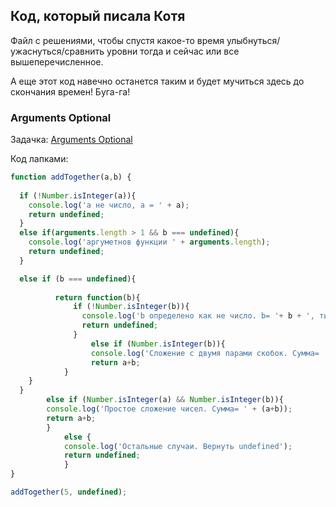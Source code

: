 ## Код, который писала Котя

Файл с решениями, чтобы спустя какое-то время улыбнуться/ужаснуться/сравнить уровни тогда и сейчас или все вышеперечисленное.

А  еще этот код навечно останется таким и будет мучиться здесь до скончания времен! Буга-га!

### **Arguments Optional**
Задачка: [Arguments Optional](https://www.freecodecamp.org/learn/javascript-algorithms-and-data-structures/intermediate-algorithm-scripting/arguments-optional "Arguments Optional - freeCodeCamp")

Код лапками:
```js
function addTogether(a,b) {
  
  if (!Number.isInteger(a)){
    console.log('a не число, a = ' + a);
    return undefined;
  }
  else if(arguments.length > 1 && b === undefined){
    console.log('аргуметнов функции ' + arguments.length);
    return undefined;
  }

  else if (b === undefined){
 
          return function(b){
              if (!Number.isInteger(b)){
                console.log('b определено как не число. b= '+ b + ', тип данных= '+ typeof b);
                return undefined;
              } 
                  else if (Number.isInteger(b)){
                  console.log('Сложение с двумя парами скобок. Сумма= ' + (a+b));
                  return a+b;
            }            
    }
  }
        else if (Number.isInteger(a) && Number.isInteger(b)){
        console.log('Простое сложение чисел. Сумма= ' + (a+b));
        return a+b;
        }  
            else {
            console.log('Остальные случаи. Вернуть undefined');
            return undefined;               
            }
}

addTogether(5, undefined);
```
